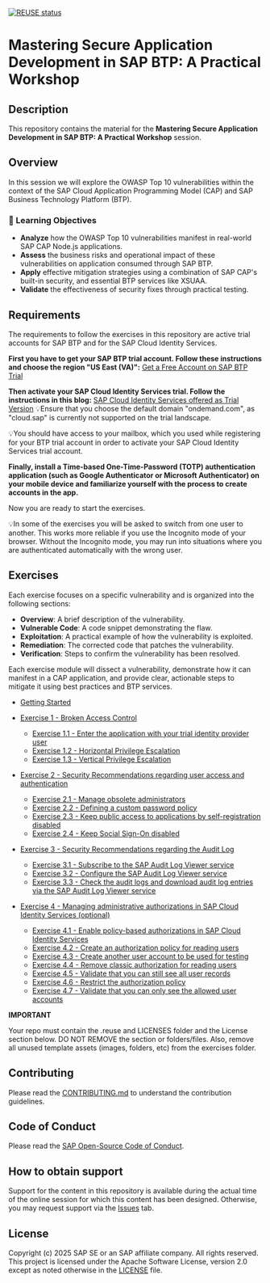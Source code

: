 [![REUSE status](https://api.reuse.software/badge/github.com/sap-samples/teched2023-XP185v)](https://api.reuse.software/info/github.com/sap-samples/teched2023-XP185v)


# Mastering Secure Application Development in SAP BTP: A Practical Workshop

## Description

This repository contains the material for the **Mastering Secure Application Development in SAP BTP: A Practical Workshop** session.  

## Overview

In this session we will explore the OWASP Top 10 vulnerabilities within the context of the SAP Cloud Application Programming Model (CAP) and SAP Business Technology Platform (BTP). 

### 🎯 Learning Objectives

-	**Analyze** how the OWASP Top 10 vulnerabilities manifest in real-world SAP CAP Node.js applications.
-	**Assess** the business risks and operational impact of these vulnerabilities on application consumed through SAP BTP.
-	**Apply** effective mitigation strategies using a combination of SAP CAP's built-in security, and essential BTP services like XSUAA.
-	**Validate** the effectiveness of security fixes through practical testing.


## Requirements

The requirements to follow the exercises in this repository are active trial accounts for SAP BTP and for the SAP Cloud Identity Services. 

**First you have to get your SAP BTP trial account. Follow these instructions and choose the region "US East (VA)":** 
[Get a Free Account on SAP BTP Trial](https://developers.sap.com/tutorials/hcp-create-trial-account.html)

**Then activate your SAP Cloud Identity Services trial. Follow the instructions in this blog:** 
[SAP Cloud Identity Services offered as Trial Version](https://blogs.sap.com/2023/04/13/sap-cloud-identity-services-offered-as-trial-version/)
💡Ensure that you choose the default domain "ondemand.com", as "cloud.sap" is currently not supported on the trial landscape.

💡You should have access to your mailbox, which you used while registering for your BTP trial account in order to activate your SAP Cloud Identity Services trial account.

**Finally, install a Time-based One-Time-Password (TOTP) authentication application (such as Google Authenticator or Microsoft Authenticator) on your mobile device and familiarize yourself with the process to create accounts in the app.**

Now you are ready to start the exercises.

💡In some of the exercises you will be asked to switch from one user to another. This works more reliable if you use the Incognito mode of your browser. Without the Incognito mode, you may run into situations where you are authenticated automatically with the wrong user.

## Exercises
Each exercise focuses on a specific vulnerability and is organized into the following sections:
- **Overview**: A brief description of the vulnerability.
- **Vulnerable Code**: A code snippet demonstrating the flaw.
- **Exploitation**: A practical example of how the vulnerability is exploited.
- **Remediation**: The corrected code that patches the vulnerability.
- **Verification**: Steps to confirm the vulnerability has been resolved.

Each exercise module will dissect a vulnerability, demonstrate how it can manifest in a CAP application, and provide clear, actionable steps to mitigate it using best practices and BTP services.

- [Getting Started](exercises/ex0/)
- [Exercise 1 - Broken Access Control](exercises/ex1/)
    - [Exercise 1.1 - Enter the application with your trial identity provider user](exercises/ex1#exercise-11---Setup-SAP-Build-Apps-and-enter-the-application-with-your-trial-identity-provider-user)
    - [Exercise 1.2 - Horizontal Privilege Escalation](exercises/ex1#exercise-12---Configure-Multi-Factor-Authentication-to-access-SAP-Build-Apps)
    - [Exercise 1.3 - Vertical Privilege Escalation](exercises/ex1#exercise-13---Enable-MFA-for-your-User)
    
- [Exercise 2 - Security Recommendations regarding user access and authentication](exercises/ex2/)
    - [Exercise 2.1 - Manage obsolete administrators](exercises/ex2#exercise-21-identify-obsolete-users)
    - [Exercise 2.2 - Defining a custom password policy](exercises/ex2#exercise-22-defining-a-custom-password-policy)
    - [Exercise 2.3 - Keep public access to applications by self-registration disabled](exercises/ex2#exercise-23-keep-public-access-to-applications-by-self-registration-disabled)
    - [Exercise 2.4 - Keep Social Sign-On disabled](exercises/ex2#exercise-24-keep-social-sign-on-disabled)
- [Exercise 3 - Security Recommendations regarding the Audit Log](exercises/ex3/)
    - [Exercise 3.1 - Subscribe to the SAP Audit Log Viewer service](exercises/ex3#exercise-31-subscribe-to-the-sap-audit-log-viewer-service)
    - [Exercise 3.2 - Configure the SAP Audit Log Viewer service](exercises/ex3#exercise-32-configure-the-sap-audit-log-viewer-service)
    - [Exercise 3.3 - Check the audit logs and download audit log entries via the SAP Audit Log Viewer service](exercises/ex3#exercise-33-check-the-audit-logs-and-download-audit-log-entries-via-the-sap-audit-log-viewer-service)
- [Exercise 4 - Managing administrative authorizations in SAP Cloud Identity Services (optional)](exercises/ex4/)
    - [Exercise 4.1 - Enable policy-based authorizations in SAP Cloud Identity Services](exercises/ex4/README.md#exercise-41-enable-policy-based-authorizations-in-sap-cloud-identity-services)
    - [Exercise 4.2 - Create an authorization policy for reading users](exercises/ex4/README.md#exercise-42-create-an-authorization-policy-for-reading-users)
    - [Exercise 4.3 - Create another user account to be used for testing](exercises/ex4/README.md#exercise-43-create-another-user-account-to-be-used-for-testing)
    - [Exercise 4.4 - Remove classic authorization for reading users](exercises/ex4/README.md#exercise-44-remove-classic-authorization-for-reading-users)
    - [Exercise 4.5 - Validate that you can still see all user records](exercises/ex4/README.md#exercise-45-validate-that-you-can-still-see-all-user-records)
    - [Exercise 4.6 - Restrict the authorization policy](exercises/ex4/README.md#exercise-46-restrict-the-authorization-policy)
    - [Exercise 4.7 - Validate that you can only see the allowed user accounts](exercises/ex4/README.md#exercise-47-validate-that-you-can-only-see-the-allowed-user-accounts)


**IMPORTANT**

Your repo must contain the .reuse and LICENSES folder and the License section below. DO NOT REMOVE the section or folders/files. Also, remove all unused template assets (images, folders, etc) from the exercises folder. 

## Contributing
Please read the [CONTRIBUTING.md](./CONTRIBUTING.md) to understand the contribution guidelines.

## Code of Conduct
Please read the [SAP Open-Source Code of Conduct](https://github.com/SAP-samples/.github/blob/main/CODE_OF_CONDUCT.md).

## How to obtain support

Support for the content in this repository is available during the actual time of the online session for which this content has been designed. Otherwise, you may request support via the [Issues](../../issues) tab.

## License
Copyright (c) 2025 SAP SE or an SAP affiliate company. All rights reserved. This project is licensed under the Apache Software License, version 2.0 except as noted otherwise in the [LICENSE](LICENSES/Apache-2.0.txt) file.
